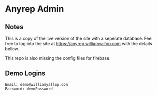 # Anyrep Admin

## Notes
This is a copy of the live version of the site with a seperate database. Feel free to log into the site at https://anyrep.williamyallop.com with the details bellow.

This repo is also missing the config files for firebase.

## Demo Logins
```
Email: demo@williamyallop.com
Password: demoPassword
```